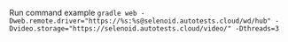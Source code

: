 Run command example
`gradle web -Dweb.remote.driver="https://%s:%s@selenoid.autotests.cloud/wd/hub" -Dvideo.storage="https://selenoid.autotests.cloud/video/" -Dthreads=3`